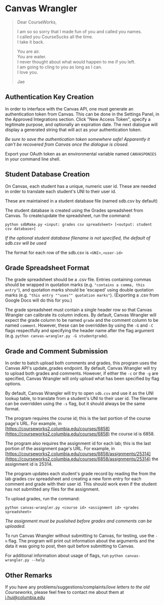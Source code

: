 Canvas Wrangler
===============
> Dear CourseWorks,
> 
> I am so so sorry that I made fun of you and called you names.  
> I called you CourseSucks all the time.  
> I take it back.  
> 
> You are air.  
> You are water.  
> I never thought about what would happen to me if you left.  
> I am going to cling to you as long as I can.  
> I love you.
> 
> Jae

Authentication Key Creation
---------------------------
In order to interface with the Canvas API, one must generate an authentication token from Canvas. This can be done in the Settings Panel, in the Approved Integrations section. Click "New Access Token", specify a legitimate purpose, and optionally an expiration date. The next dialogue will display a generated string that will act as your authentication token.

_Be sure to save the authentication token somewhere safe! Apparently it can't be recovered from Canvas once the dialogue is closed._

Export your OAuth token as an environmental variable named `CANVASPONIES` in your command line shell.

Student Database Creation
-------------------------
On Canvas, each student has a unique, numeric user id. These are needed in order to translate each student's UNI to their user id. 

These are maintained in a student database file (named sdb.csv by default)

The student database is created using the Grades spreadsheet from Canvas. To create/update the spreadsheet, run the command:

    python sdbMake.py <input: grades csv spreadsheet> [<output: student csv database>]

_If the optional student database filename is not specified, the default of sdb.csv will be used_

The format for each row of the sdb.csv is `<UNI>,<user-id>`

Grade Spreadsheet Format
------------------------
The grade spreadsheet should be a .csv file. Entries containing commas should be wrapped in quotation marks (e.g. `"contains a comma, this entry"`), and quotation marks should be 'escaped' using double quotation marks (e.g. `"this entry ""uses"" quotation marks"`). (Exporting a .csv from Google Docs will do this for you.)

The grade spreadsheet must contain a single header row so that Canvas Wrangler can calibrate its column indices. By default, Canvas Wrangler will expect the grade column to be named `grade` and the comment column to be named `comment`. However, these can be overridden by using the `-G` and `-C` flags respectfully and specifying the header name after the flag argument (e.g. `python canvas-wrangler.py -G studentgrade`).

Grade and Comment Submission
----------------------------
In order to batch upload both comments and grades, this program uses the Canvas API's update\_grades endpoint. By default, Canvas Wrangler will try to upload both grades and comments. However, if either the `-c` or the `-g` are specified, Canvas Wrangler will only upload what has been specified by flag options.

By default, Canvas Wrangler will try to open `sdb.csv` and use it as the UNI lookup table, to translate from a student's UNI to their user id. The filename can be overridden using the `-s` flag, but it should always be the same format.

The program requires the course id; this is the last portion of the course page's URL. For example, in [https://courseworks2.columbia.edu/courses/6858](https://courseworks2.columbia.edu/courses/6858) the course id is 6858.

The program also requires the assignment id for each lab; this is the last portion of the assignment page's URL. For example, in [https://courseworks2.columbia.edu/courses/6858/assignments/25314](https://courseworks2.columbia.edu/courses/6858/assignments/25314) the assignment id is 25314.

The program updates each student's grade record by reading the from the lab grades csv spreadsheet and creating a new form entry for each comment and grade with their user id. This should work even if the student has not submitted any files for the assignment.

To upload grades, run the command:

    python canvas-wrangler.py <course id> <assignment id> <grades spreadsheet>

_The assignment must be puslished before grades and comments can be uploaded._

To run Canvas Wrangler without submitting to Canvas, for testing, use the `-n` flag. The program will print out information about the arguments and the data it was going to post, then quit before submitting to Canvas.

For additional information about usage of flags, run `python canvas-wrangler.py --help`

Other Remarks
-------------
If you have any problems/suggestions/complaints/_love letters to the old Courseworks_, please feel free to contact me about them at [j.hui@columbia.edu](mailto:j.hui@columbia.edu)
